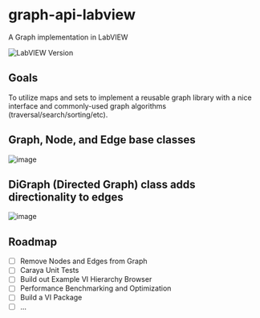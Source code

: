 # graph-api-labview
A Graph implementation in LabVIEW

![LabVIEW Version](https://img.shields.io/badge/LabVIEW-2020%20SP1-%23E37725.svg?})

## Goals
To utilize maps and sets to implement a reusable graph library with a nice interface and commonly-used graph algorithms (traversal/search/sorting/etc).

## Graph, Node, and Edge base classes
![image](https://github.com/JKISoftware/graph-api-labview/assets/381432/605d8b30-67ae-492f-a3d8-46df6835c29c)

## DiGraph (Directed Graph) class adds directionality to edges
![image](https://github.com/JKISoftware/graph-api-labview/assets/381432/5bf185ff-44c9-4c6c-bc7b-e6fdc441262d)

## Roadmap
- [ ] Remove Nodes and Edges from Graph
- [ ] Caraya Unit Tests
- [ ] Build out Example VI Hierarchy Browser
- [ ] Performance Benchmarking and Optimization
- [ ] Build a VI Package
- [ ] ...
